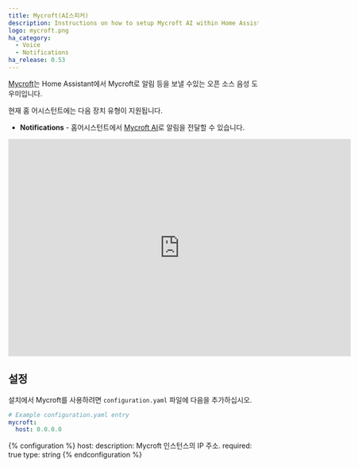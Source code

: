 ```yaml
---
title: Mycroft(AI스피커)
description: Instructions on how to setup Mycroft AI within Home Assistant.
logo: mycroft.png
ha_category:
  - Voice
  - Notifications
ha_release: 0.53
---
```


[Mycroft](https://mycroft.ai)는 Home Assistant에서 Mycroft로 알림 등을 보낼 수있는 오픈 소스 음성 도우미입니다.

현재 홈 어시스턴트에는 다음 장치 유형이 지원됩니다.

- **Notifications** - 홈어시스턴트에서 [Mycroft AI](https://mycroft.ai/)로 알림을 전달할 수 있습니다.

<iframe width="690" height="437" src="https://www.youtube.com/embed/inkBNhzOGTU" frameborder="0" allow="accelerometer; autoplay; encrypted-media; gyroscope; picture-in-picture" allowfullscreen></iframe>

## 설정

설치에서 Mycroft를 사용하려면 `configuration.yaml` 파일에 다음을 추가하십시오.

```yaml
# Example configuration.yaml entry
mycroft:
  host: 0.0.0.0
```

{% configuration %}
host:
  description: Mycroft 인스턴스의 IP 주소.
  required: true
  type: string
{% endconfiguration %}
